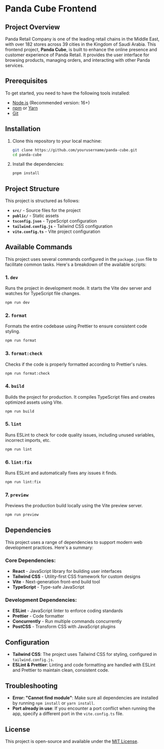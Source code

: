 # Panda Cube Frontend

## Project Overview

Panda Retail Company is one of the leading retail chains in the Middle East, with over 182 stores across 39 cities in the Kingdom of Saudi Arabia. This frontend project, **Panda Cube**, is built to enhance the online presence and customer experience of Panda Retail. It provides the user interface for browsing products, managing orders, and interacting with other Panda services.

## Prerequisites

To get started, you need to have the following tools installed:

- [Node.js](https://nodejs.org) (Recommended version: 16+)
- [npm](https://npmjs.com) or [Yarn](https://yarnpkg.com/)
- [Git](https://git-scm.com/)

## Installation

1. Clone this repository to your local machine:

   ```bash
   git clone https://github.com/yourusername/panda-cube.git
   cd panda-cube
   ```

2. Install the dependencies:

   ```bash
   pnpm install
   ```

## Project Structure

This project is structured as follows:

- **`src/`** - Source files for the project
- **`public/`** - Static assets
- **`tsconfig.json`** - TypeScript configuration
- **`tailwind.config.js`** - Tailwind CSS configuration
- **`vite.config.ts`** - Vite project configuration

## Available Commands

This project uses several commands configured in the `package.json` file to facilitate common tasks. Here's a breakdown of the available scripts:

### 1. `dev`

Runs the project in development mode. It starts the Vite dev server and watches for TypeScript file changes.

```bash
npm run dev
```

### 2. `format`

Formats the entire codebase using Prettier to ensure consistent code styling.

```bash
npm run format
```

### 3. `format:check`

Checks if the code is properly formatted according to Prettier's rules.

```bash
npm run format:check
```

### 4. `build`

Builds the project for production. It compiles TypeScript files and creates optimized assets using Vite.

```bash
npm run build
```

### 5. `lint`

Runs ESLint to check for code quality issues, including unused variables, incorrect imports, etc.

```bash
npm run lint
```

### 6. `lint:fix`

Runs ESLint and automatically fixes any issues it finds.

```bash
npm run lint:fix
```

### 7. `preview`

Previews the production build locally using the Vite preview server.

```bash
npm run preview
```

## Dependencies

This project uses a range of dependencies to support modern web development practices. Here's a summary:

### Core Dependencies:

- **React** - JavaScript library for building user interfaces
- **Tailwind CSS** - Utility-first CSS framework for custom designs
- **Vite** - Next-generation front-end build tool
- **TypeScript** - Type-safe JavaScript

### Development Dependencies:

- **ESLint** - JavaScript linter to enforce coding standards
- **Prettier** - Code formatter
- **Concurrently** - Run multiple commands concurrently
- **PostCSS** - Transform CSS with JavaScript plugins

## Configuration

- **Tailwind CSS**: The project uses Tailwind CSS for styling, configured in `tailwind.config.js`.
- **ESLint & Prettier**: Linting and code formatting are handled with ESLint and Prettier to maintain clean, consistent code.

## Troubleshooting

- **Error: "Cannot find module"**: Make sure all dependencies are installed by running `npm install` or `yarn install`.
- **Port already in use**: If you encounter a port conflict when running the app, specify a different port in the `vite.config.ts` file.

## License

This project is open-source and available under the [MIT License](LICENSE).
